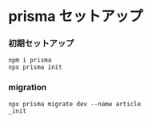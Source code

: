 # prisma セットアップ

### 初期セットアップ

```
npm i prisma
npx prisma init
```

### migration

```
npx prisma migrate dev --name article
_init
```
